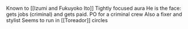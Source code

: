 Known to [[Izumi and Fukuyoko Ito]]
Tightly focused aura
He is the face: gets jobs (criminal) and gets paid. PO for a criminal crew
Also a fixer and stylist
Seems to run in [[Toreador]] circles